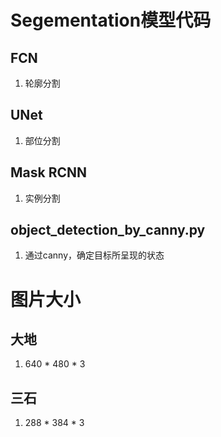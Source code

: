 # Segementation模型代码

## FCN
1. 轮廓分割

## UNet
1. 部位分割

## Mask RCNN
1. 实例分割

## object_detection_by_canny.py
1. 通过canny，确定目标所呈现的状态

# 图片大小

## 大地
1. 640 * 480 * 3

## 三石
1. 288 * 384 * 3